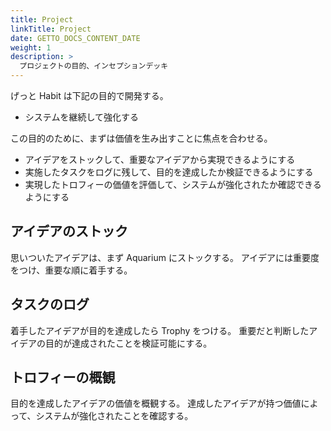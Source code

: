 ```yaml
---
title: Project
linkTitle: Project
date: GETTO_DOCS_CONTENT_DATE
weight: 1
description: >
  プロジェクトの目的、インセプションデッキ
---
```


げっと Habit は下記の目的で開発する。

- システムを継続して強化する

この目的のために、まずは価値を生み出すことに焦点を合わせる。

- アイデアをストックして、重要なアイデアから実現できるようにする
- 実施したタスクをログに残して、目的を達成したか検証できるようにする
- 実現したトロフィーの価値を評価して、システムが強化されたか確認できるようにする


## アイデアのストック

思いついたアイデアは、まず Aquarium にストックする。
アイデアには重要度をつけ、重要な順に着手する。


## タスクのログ

着手したアイデアが目的を達成したら Trophy をつける。
重要だと判断したアイデアの目的が達成されたことを検証可能にする。


## トロフィーの概観

目的を達成したアイデアの価値を概観する。
達成したアイデアが持つ価値によって、システムが強化されたことを確認する。

